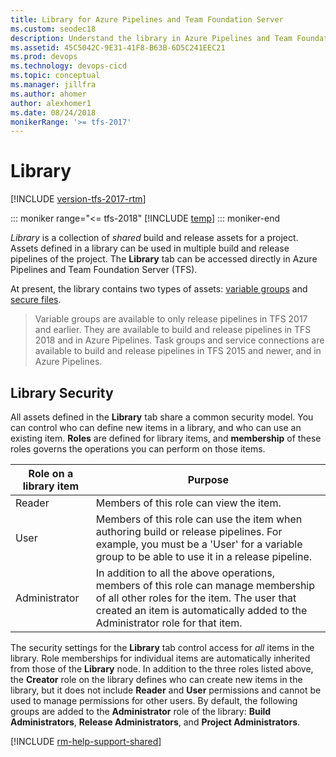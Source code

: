 ```yaml
---
title: Library for Azure Pipelines and Team Foundation Server
ms.custom: seodec18
description: Understand the library in Azure Pipelines and Team Foundation Server (TFS)
ms.assetid: 45C5042C-9E31-41F8-B63B-6D5C241EEC21
ms.prod: devops
ms.technology: devops-cicd
ms.topic: conceptual
ms.manager: jillfra
ms.author: ahomer
author: alexhomer1
ms.date: 08/24/2018
monikerRange: '>= tfs-2017'
---
```


# Library

[!INCLUDE [version-tfs-2017-rtm](../_shared/version-tfs-2017-rtm.md)]

::: moniker range="<= tfs-2018"
[!INCLUDE [temp](../_shared/concept-rename-note.md)]
::: moniker-end

*Library* is a collection of _shared_ build and release assets for a project.
Assets defined in a library can be used in multiple build and release pipelines of the project.
The **Library** tab can be accessed directly in Azure Pipelines and Team Foundation Server (TFS).

At present, the library contains two types of assets: [variable groups](variable-groups.md) and [secure files](secure-files.md).

> Variable groups are available to only release pipelines in TFS 2017 and earlier. They are available to build and release pipelines in TFS 2018 and in Azure Pipelines. 
Task groups and service connections are available to build and release pipelines in TFS 2015 and newer, and in Azure Pipelines.

<h2 id="security">Library Security</h2>

All assets defined in the **Library** tab share a common security model. You can control who can define new items in a library,
and who can use an existing item. **Roles** are defined for library items, and **membership** of these roles governs the
operations you can perform on those items.

| Role on a library item | Purpose |
|-------------------------|---------|
| Reader | Members of this role can view the item. |
| User | Members of this role can use the item when authoring build or release pipelines. For example, you must be a 'User' for a variable group to be able to use it in a release pipeline.  |
| Administrator | In addition to all the above operations, members of this role can manage membership of all other roles for the item. The user that created an item is automatically added to the Administrator role for that item.

The security settings for the **Library** tab control access for _all_ items in the library. Role memberships for individual items are automatically inherited from those of the **Library** node.
In addition to the three roles listed above, the **Creator** role on the library defines who can create new items in the library, but it does not include **Reader** and **User** permissions and cannot be used to manage permissions for other users.
By default, the following groups are added to the **Administrator** role of the library: **Build Administrators**, **Release Administrators**, and **Project Administrators**.

[!INCLUDE [rm-help-support-shared](../_shared/rm-help-support-shared.md)]
